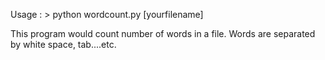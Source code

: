Usage : > python wordcount.py [yourfilename]

This program would count number of words in a file. Words are separated by white space, tab....etc.
